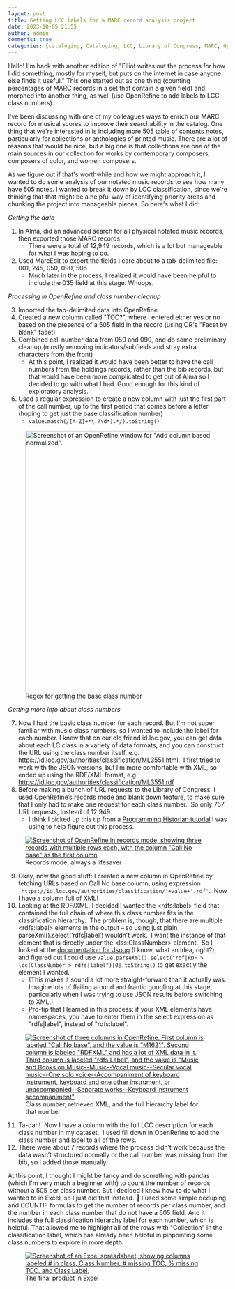 ```yaml
---
layout: post
title: Getting LCC labels for a MARC record analysis project
date: 2023-10-05 21:55
author: admin
comments: true
categories: [cataloging, Cataloging, LCC, Library of Congress, MARC, OpenRefine]
---
```

<!-- wp:paragraph -->
<p>Hello! I'm back with another edition of "Elliot writes out the process for how I did something, mostly for myself, but puts on the internet in case anyone else finds it useful." This one started out as one thing (counting percentages of MARC records in a set that contain a given field) and morphed into another thing, as well (use OpenRefine to add labels to LCC class numbers).</p>
<!-- /wp:paragraph -->

<!-- wp:paragraph -->
<p>I've been discussing with one of my colleagues ways to enrich our MARC record for musical scores to improve their searchability in the catalog.  One thing that we're interested in is including more 505 table of contents notes, particularly for collections or anthologies of printed music.  There are a lot of reasons that would be nice, but a big one is that collections are one of the main sources in our collection for works by contemporary composers, composers of color, and women composers.  </p>
<!-- /wp:paragraph -->

<!-- wp:paragraph -->
<p>As we figure out if that's worthwhile and how we might approach it, I wanted to do some analysis of our notated music records to see how many have 505 notes.  I wanted to break it down by LCC classification, since we're thinking that that might be a helpful way of identifying priority areas and chunking the project into manageable pieces.  So here's what I did:</p>
<!-- /wp:paragraph -->

<!-- wp:paragraph -->
<p><em>Getting the data</em></p>
<!-- /wp:paragraph -->

<!-- wp:list {"ordered":true} -->
<ol><!-- wp:list-item -->
<li>In Alma, did an advanced search for all physical notated music records, then exported those MARC records.<!-- wp:list -->
<ul><!-- wp:list-item -->
<li>There were a total of 12,949 records, which is a lot but manageable for what I was hoping to do.</li>
<!-- /wp:list-item --></ul>
<!-- /wp:list --></li>
<!-- /wp:list-item -->

<!-- wp:list-item -->
<li>Used MarcEdit to export the fields I care about to a tab-delimited file: 001, 245, 050, 090, 505<!-- wp:list -->
<ul><!-- wp:list-item -->
<li>Much later in the process, I realized it would have been helpful to include the 035 field at this stage.  Whoops.</li>
<!-- /wp:list-item --></ul>
<!-- /wp:list --></li>
<!-- /wp:list-item --></ol>
<!-- /wp:list -->

<!-- wp:paragraph -->
<p><em>Processing in OpenRefine and class number cleanup</em></p>
<!-- /wp:paragraph -->

<!-- wp:list {"ordered":true,"start":3} -->
<ol start="3"><!-- wp:list-item -->
<li>Imported the tab-delimited data into OpenRefine</li>
<!-- /wp:list-item -->

<!-- wp:list-item -->
<li>Created a new column called "TOC?", where I entered either yes or no based on the presence of a 505 field in the record (using OR's "Facet by blank" facet)</li>
<!-- /wp:list-item -->

<!-- wp:list-item -->
<li>Combined call number data from 050 and 090, and do some preliminary cleanup (mostly removing indicators/subfields and stray extra characters from the front)<!-- wp:list -->
<ul><!-- wp:list-item -->
<li>At this point, I realized it would have been better to have the call numbers from the holdings records, rather than the bib records, but that would have been more complicated to get out of Alma so I decided to go with what I had.  Good enough for this kind of exploratory analysis.</li>
<!-- /wp:list-item --></ul>
<!-- /wp:list --></li>
<!-- /wp:list-item -->

<!-- wp:list-item -->
<li>Used a regular expression to create a new column with just the first part of the call number, up to the first period that comes before a letter (hoping to get just the base classification number)<!-- wp:list -->
<ul><!-- wp:list-item -->
<li><code>value.match(/[A-Z]+*\.?\d*).*/).toString()</code></li>
<!-- /wp:list-item --></ul>
<!-- /wp:list --></li>
<!-- /wp:list-item --></ol>
<!-- /wp:list -->

<!-- wp:image {"id":462,"width":600,"sizeSlug":"full","linkDestination":"media"} -->
<figure class="wp-block-image size-full is-resized"><a href="https://elliotdwilliams.com/wp-content/uploads/2023/10/Capture.png"><img src="https://elliotdwilliams.com/wp-content/uploads/2023/10/Capture.png" alt="Screenshot of an OpenRefine window for &quot;Add column based on column Call No normalized&quot;.  " class="wp-image-462" style="width:600px" width="600"/></a><figcaption class="wp-element-caption">Regex for getting the base class number</figcaption></figure>
<!-- /wp:image -->

<!-- wp:paragraph -->
<p><em>Getting more info about class numbers</em></p>
<!-- /wp:paragraph -->

<!-- wp:list {"ordered":true,"start":7} -->
<ol start="7"><!-- wp:list-item -->
<li>Now I had the basic class number for each record. But I'm not super familiar with music class numbers, so I wanted to include the label for each number. I knew that on our old friend id.loc.gov, you can get data about each LC class in a variety of data formats, and you can construct the URL using the class number itself, e.g. <a href="https://id.loc.gov/authorities/classification/ML3551.html">https://id.loc.gov/authorities/classification/ML3551.html</a>.&nbsp; I first tried to work with the JSON versions, but I’m more comfortable with XML, so ended up using the RDF/XML format, e.g. <a href="https://id.loc.gov/authorities/classification/ML3551.rdf">https://id.loc.gov/authorities/classification/ML3551.rdf</a></li>
<!-- /wp:list-item -->

<!-- wp:list-item -->
<li>Before making a bunch of URL requests to the Library of Congress, I used OpenRefine’s records mode and blank down feature, to make sure that I only had to make one request for each class number.&nbsp; So only 757 URL requests, instead of 12,949.<!-- wp:list -->
<ul><!-- wp:list-item -->
<li>I think I picked up this tip from a <a href="https://programminghistorian.org/en/lessons/fetch-and-parse-data-with-openrefine#example-2-url-queries-and-parsing-json">Programming Historian tutorial</a> I was using to help figure out this process.</li>
<!-- /wp:list-item --></ul>
<!-- /wp:list --></li>
<!-- /wp:list-item --></ol>
<!-- /wp:list -->

<!-- wp:image {"id":465,"sizeSlug":"large","linkDestination":"media"} -->
<figure class="wp-block-image size-large"><a href="https://elliotdwilliams.com/wp-content/uploads/2023/10/Capture4.png"><img src="https://elliotdwilliams.com/wp-content/uploads/2023/10/Capture4-1024x421.png" alt="Screenshot of OpenRefine in records mode, showing three records with multiple rows each, with the column &quot;Call No base&quot; as the first column" class="wp-image-465"/></a><figcaption class="wp-element-caption">Records mode, always a lifesaver</figcaption></figure>
<!-- /wp:image -->

<!-- wp:list {"ordered":true,"start":9} -->
<ol start="9"><!-- wp:list-item -->
<li>Okay, now the good stuff: I created a new column in OpenRefine by fetching URLs based on Call No base column, using expression <code>'https://id.loc.gov/authorities/classification/'+value+'.rdf'</code>.&nbsp; Now I have a column full of XML!</li>
<!-- /wp:list-item -->

<!-- wp:list-item -->
<li>Looking at the RDF/XML, I decided I wanted the &lt;rdfs:label&gt; field that contained the full chain of where this class number fits in the classification hierarchy.&nbsp; The problem is, though, that there are multiple &lt;rdfs:label&gt; elements in the output – so using just plain parseXml().select(’rdfs|label’) wouldn’t work.&nbsp; I want the instance of that element that is directly under the &lt;lss:ClassNumber&gt; element.&nbsp; So I looked at the <a href="https://jsoup.org/cookbook/extracting-data/selector-syntax">documentation for Jsoup</a> (I know, what an idea, right?), and figured out I could use <code>value.parseXml().select("rdf|RDF &gt; lcc|ClassNumber &gt; rdfs|label")[0].toString()</code> to get exactly the element I wanted.<!-- wp:list -->
<ul><!-- wp:list-item -->
<li>(This makes it sound a lot more straight-forward than it actually was.  Imagine lots of flailing around and frantic googling at this stage, particularly when I was trying to use JSON results before switching to XML.)</li>
<!-- /wp:list-item -->

<!-- wp:list-item -->
<li>Pro-tip that I learned in this process: if your XML elements have namespaces, you have to enter them in the select expression as "rdfs|label", instead of "rdfs:label".</li>
<!-- /wp:list-item --></ul>
<!-- /wp:list --></li>
<!-- /wp:list-item --></ol>
<!-- /wp:list -->

<!-- wp:image {"id":463,"sizeSlug":"full","linkDestination":"media"} -->
<figure class="wp-block-image size-full"><a href="https://elliotdwilliams.com/wp-content/uploads/2023/10/Capture3.png"><img src="https://elliotdwilliams.com/wp-content/uploads/2023/10/Capture3.png" alt="Screenshot of three columns in OpenRefine. First column is labeled &quot;Call No base&quot;, and the value is &quot;M1621&quot;. Second column is labeled &quot;RDFXML&quot; and has a lot of XML data in it. Third column is labeled &quot;rdfs Label&quot;, and the value is &quot;Music and Books on Music--Music--Vocal music--Secular vocal music--One solo voice--Accompaniment of keyboard instrument, keyboard and one other instrument, or unaccompanied--Separate works--Keyboard instrument accompaniment&quot;" class="wp-image-463"/></a><figcaption class="wp-element-caption">Class number, retrieved XML, and the full hierarchy label for that number</figcaption></figure>
<!-- /wp:image -->

<!-- wp:list {"ordered":true,"start":11} -->
<ol start="11"><!-- wp:list-item -->
<li>Ta-dah!&nbsp; Now I have a column with the full LCC description for each class number in my dataset.&nbsp; I used fill down in OpenRefine to add the class number and label to all of the rows.</li>
<!-- /wp:list-item -->

<!-- wp:list-item -->
<li>There were about 7 records where the process didn’t work because the data wasn’t structured normally or the call number was missing from the bib, so I added those manually.</li>
<!-- /wp:list-item --></ol>
<!-- /wp:list -->

<!-- wp:paragraph -->
<p>At this point, I thought I might be fancy and do something with pandas (which I'm very much a beginner with) to count the number of records without a 505 per class number.  But I decided I knew how to do what I wanted to in Excel, so I just did that instead. &#x1f937;  I used some simple deduping and COUNTIF formulas to get the number of records per class number, and the number in each class number that do not have a 505 field.  And it includes the full classification hierarchy label for each number, which is helpful.  That allowed me to highlight all of the rows with "Collection" in the classification label, which has already been helpful in pinpointing some class numbers to explore in more depth.</p>
<!-- /wp:paragraph -->

<!-- wp:image {"id":460,"sizeSlug":"large","linkDestination":"media"} -->
<figure class="wp-block-image size-large"><a href="https://elliotdwilliams.com/wp-content/uploads/2023/10/Capture2.png"><img src="https://elliotdwilliams.com/wp-content/uploads/2023/10/Capture2-1024x275.png" alt="Screenshot of an Excel spreadsheet, showing columns labeled # in class, Class Number, # missing TOC, % missing TOC, and Class Label." class="wp-image-460"/></a><figcaption class="wp-element-caption">The final product in Excel</figcaption></figure>
<!-- /wp:image -->
